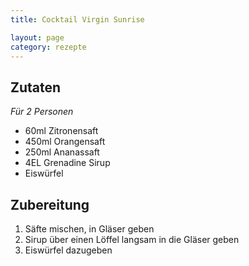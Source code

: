```yaml
---
title: Cocktail Virgin Sunrise

layout: page
category: rezepte
---
```


Zutaten
-------
*Für 2 Personen*

- 60ml Zitronensaft
- 450ml Orangensaft
- 250ml Ananassaft
- 4EL Grenadine Sirup
- Eiswürfel

Zubereitung
-----------
1. Säfte mischen, in Gläser geben
2. Sirup über einen Löffel langsam in die Gläser geben
3. Eiswürfel dazugeben
